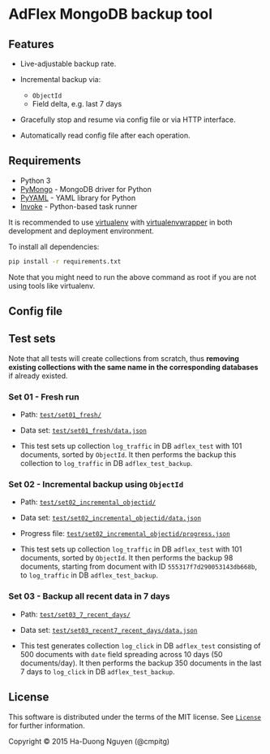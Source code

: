 # AdFlex MongoDB backup tool

## Features

* Live-adjustable backup rate.

* Incremental backup via:
  - `ObjectId`
  - Field delta, e.g. last 7 days

* Gracefully stop and resume via config file or via HTTP interface.

* Automatically read config file after each operation.

## Requirements

* Python 3
* [PyMongo](http://api.mongodb.org/python/current/) - MongoDB driver for Python
* [PyYAML](http://pyyaml.org/wiki/PyYAMLDocumentation) - YAML library for Python
* [Invoke](http://www.pyinvoke.org/) - Python-based task runner

It is recommended to use [virtualenv](https://virtualenv.pypa.io/en/latest/)
with [virtualenvwrapper](https://virtualenvwrapper.readthedocs.org/en/latest/)
in both development and deployment environment.

To install all dependencies:

```sh
pip install -r requirements.txt
```

Note that you might need to run the above command as root if you are not using
tools like virtualenv.

## Config file

## Test sets

Note that all tests will create collections from scratch, thus **removing
existing collections with the same name in the corresponding databases** if
already existed.

### Set 01 - Fresh run

* Path: [`test/set01_fresh/`](./test/set01_fresh)

* Data set: [`test/set01_fresh/data.json`](./test/set01_fresh/data.json)

* This test sets up collection `log_traffic` in DB `adflex_test` with 101
  documents, sorted by `ObjectId`.  It then performs the backup this
  collection to `log_traffic` in DB `adflex_test_backup`.

### Set 02 - Incremental backup using `ObjectId`

* Path: [`test/set02_incremental_objectid/`](./test/set02_incremental_objectid)

* Data set:
  [`test/set02_incremental_objectid/data.json`](./test/set02_incremental_objectid/data.json)

* Progress file:
  [`test/set02_incremental_objectid/progress.json`](./test/set02_incremental_objectid/progress.json)

* This test sets up collection `log_traffic` in DB `adflex_test` with 101
  documents, sorted by `ObjectId`.  It then performs the backup 98 documents,
  starting from document with ID `555317f7d290053143db668b`, to `log_traffic`
  in DB `adflex_test_backup`.

### Set 03 - Backup all recent data in 7 days

* Path: [`test/set03_7_recent_days/`](./test/set03_recent7_recent_days)

* Data set:
  [`test/set03_recent7_recent_days/data.json`](./test/set03_recent7_recent_days/data.json)

* This test generates collection `log_click` in DB `adflex_test` consisting of
  500 documents with `date` field spreading across 10 days (50 documents/day).
  It then performs the backup 350 documents in the last 7 days to `log_click`
  in DB `adflex_test_backup`.

## License

This software is distributed under the terms of the MIT license.  See
[`License`](./License) for further information.

Copyright © 2015  Ha-Duong Nguyen (@cmpitg)
